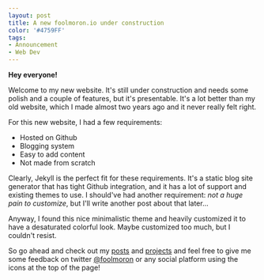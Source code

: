 ```yaml
---
layout: post
title: A new foolmoron.io under construction
color: '#4759FF'
tags:
- Announcement
- Web Dev
---
```


**Hey everyone!**

Welcome to my new website. It's still under construction and needs some polish and a couple of features, but it's presentable. It's a lot better than my old website, which I made almost two years ago and it never really felt right.

For this new website, I had a few requirements:

* Hosted on Github
* Blogging system
* Easy to add content
* Not made from scratch

Clearly, Jekyll is the perfect fit for these requirements. It's a static blog site generator that has tight Github integration, and it has a lot of support and existing themes to use. I should've had another requirement: _not a huge pain to customize_, but I'll write another post about that later...

Anyway, I found this nice minimalistic theme and heavily customized it to have a desaturated colorful look. Maybe customized too much, but I couldn't resist.

So go ahead and check out my [posts](./words.html) and [projects](./things.html) and feel free to give me some feedback on twitter [@foolmoron](twitter.com/foolmoron) or any social platform using the icons at the top of the page!